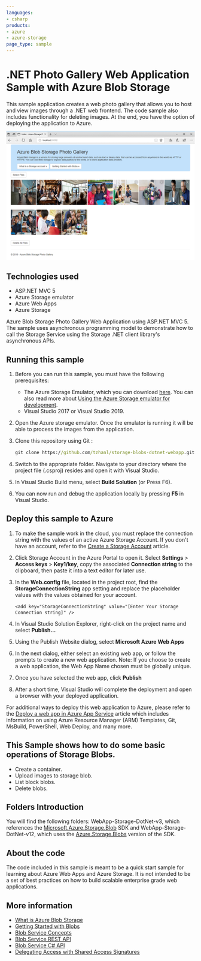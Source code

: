 ```yaml
---
languages:
- csharp
products:
- azure
- azure-storage
page_type: sample
---
```


# .NET Photo Gallery Web Application Sample with Azure Blob Storage

This sample application creates a web photo gallery that allows you to host and view images through a .NET web frontend. The code sample also includes functionality for deleting images. At the end, you have the option of deploying the application to Azure.

![Azure Blob Storage Photo Gallery Web Application Sample .NET](./images/photo-gallery.png)

## Technologies used
- ASP.NET MVC 5
- Azure Storage emulator
- Azure Web Apps
- Azure Storage

Azure Blob Storage Photo Gallery Web Application using ASP.NET MVC 5. The sample uses asynchronous programming model to demonstrate how to call the Storage Service using the Storage .NET client library's asynchronous APIs.

## Running this sample
1. Before you can run this sample, you must have the following prerequisites:
	- The Azure Storage Emulator, which you can download [here](https://go.microsoft.com/fwlink/?linkid=717179&clcid=0x409). You can also read more about [Using the Azure Storage emulator for development](https://docs.microsoft.com/en-us/azure/storage/common/storage-use-emulator).
	- Visual Studio 2017 or Visual Studio 2019.

2. Open the Azure storage emulator. Once the emulator is running it will be able to process the images from the application.

3. Clone this repository using Git :
	```cmd
	git clone https://github.com/tzhanl/storage-blobs-dotnet-webapp.git
	```	

4. Switch to the appropriate folder. Navigate to your directory where the project file (.csproj) resides and open it with Visual Studio.

5. In Visual Studio Build menu, select **Build Solution** (or Press F6).

6. You can now run and debug the application locally by pressing **F5** in Visual Studio.

## Deploy this sample to Azure

1. To make the sample work in the cloud, you must replace the connection string with the values of an active Azure Storage Account. If you don't have an account, refer to the [Create a Storage Account](https://azure.microsoft.com/en-us/documentation/articles/storage-create-storage-account/) article.

2. Click Storage Account in the Azure Portal to open it. Select **Settings** > **Access keys** > **Key1/key**, copy the associated **Connection string** to the clipboard, then paste it into a text editor for later use.

3. In the **Web.config** file, located in the project root, find the **StorageConnectionString** app setting and replace the placeholder values with the values obtained for your account.
	```
	<add key="StorageConnectionString" value="[Enter Your Storage Connection string]" />
	```
4. In Visual Studio Solution Explorer, right-click on the project name and select **Publish...**

5. Using the Publish Website dialog, select **Microsoft Azure Web Apps**

6. In the next dialog, either select an existing web app, or follow the prompts to create a new web application. Note: If you choose to create a web application, the Web App Name chosen must be globally unique.

7. Once you have selected the web app, click **Publish**

8. After a short time, Visual Studio will complete the deployment and open a browser with your deployed application.

For additional ways to deploy this web application to Azure, please refer to the [Deploy a web app in Azure App Service](https://azure.microsoft.com/en-us/documentation/articles/web-sites-deploy/) article which includes information on using Azure Resource Manager (ARM) Templates, Git, MsBuild, PowerShell, Web Deploy, and many more.

## This Sample shows how to do some basic operations of Storage Blobs.
- Create a container.
- Upload images to storage blob.
- List block blobs.
- Delete blobs.

## Folders Introduction
You will find the following folders: WebApp-Storage-DotNet-v3, which references the [Microsoft.Azure.Storage.Blob](https://www.nuget.org/packages/Microsoft.Azure.Storage.Blob/) SDK and WebApp-Storage-DotNet-v12, which uses the [Azure.Storage.Blobs](https://www.nuget.org/packages/Azure.Storage.Blobs/) version of the SDK.

## About the code
The code included in this sample is meant to be a quick start sample for learning about Azure Web Apps and Azure Storage. It is not intended to be a set of best practices on how to build scalable enterprise grade web applications.

## More information
- [What is Azure Blob Storage](https://docs.microsoft.com/en-us/azure/storage/blobs/storage-blobs-overview)
- [Getting Started with Blobs](http://azure.microsoft.com/en-us/documentation/articles/storage-dotnet-how-to-use-blobs/)
- [Blob Service Concepts](http://msdn.microsoft.com/en-us/library/dd179376.aspx)
- [Blob Service REST API](http://msdn.microsoft.com/en-us/library/dd135733.aspx)
- [Blob Service C# API](http://go.microsoft.com/fwlink/?LinkID=398944)
- [Delegating Access with Shared Access Signatures](http://azure.microsoft.com/en-us/documentation/articles/storage-dotnet-shared-access-signature-part-1/)
